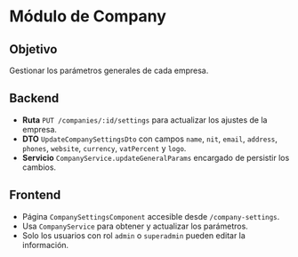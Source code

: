 # Módulo de Company

## Objetivo

Gestionar los parámetros generales de cada empresa.

## Backend

- **Ruta** `PUT /companies/:id/settings` para actualizar los ajustes de la empresa.
- **DTO** `UpdateCompanySettingsDto` con campos `name`, `nit`, `email`, `address`, `phones`, `website`, `currency`, `vatPercent` y `logo`.
- **Servicio** `CompanyService.updateGeneralParams` encargado de persistir los cambios.

## Frontend

- Página `CompanySettingsComponent` accesible desde `/company-settings`.
- Usa `CompanyService` para obtener y actualizar los parámetros.
- Solo los usuarios con rol `admin` o `superadmin` pueden editar la información.
